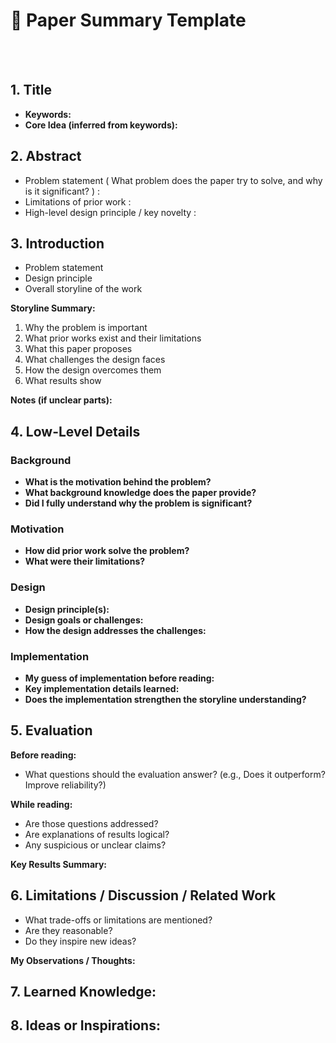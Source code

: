 # 📄 Paper Summary Template  
<br> <br>

## 1. Title
- **Keywords:**  
- **Core Idea (inferred from keywords):**  


## 2. Abstract
- Problem statement ( What problem does the paper try to solve, and why is it significant? )
  : 
- Limitations of prior work  :
- High-level design principle / key novelty :


## 3. Introduction
- Problem statement  
- Design principle  
- Overall storyline of the work  

**Storyline Summary:**  
1. Why the problem is important  
2. What prior works exist and their limitations  
3. What this paper proposes  
4. What challenges the design faces  
5. How the design overcomes them  
6. What results show  

**Notes (if unclear parts):**  


## 4. Low-Level Details

### Background
- **What is the motivation behind the problem?**  
- **What background knowledge does the paper provide?**  
- **Did I fully understand why the problem is significant?**  

### Motivation
- **How did prior work solve the problem?**  
- **What were their limitations?**

### Design
- **Design principle(s):**  
- **Design goals or challenges:**  
- **How the design addresses the challenges:**  

### Implementation
- **My guess of implementation before reading:**  
- **Key implementation details learned:**  
- **Does the implementation strengthen the storyline understanding?**  


## 5. Evaluation
**Before reading:**  
- What questions should the evaluation answer? (e.g., Does it outperform? Improve reliability?)  

**While reading:**  
- Are those questions addressed?  
- Are explanations of results logical?  
- Any suspicious or unclear claims?  

**Key Results Summary:**  


## 6. Limitations / Discussion / Related Work
- What trade-offs or limitations are mentioned?  
- Are they reasonable?  
- Do they inspire new ideas?  

**My Observations / Thoughts:**  

## 7. Learned Knowledge:



## 8. Ideas or Inspirations: 





